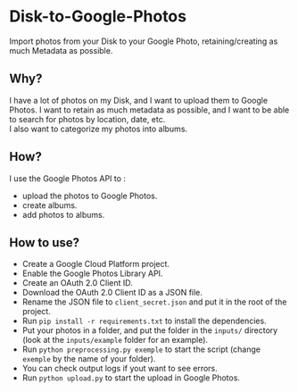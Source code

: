 # Disk-to-Google-Photos
Import photos from your Disk to your Google Photo, retaining/creating as much Metadata as possible.

## Why?
I have a lot of photos on my Disk, and I want to upload them to Google Photos. I want to retain as much metadata as possible, and I want to be able to search for photos by location, date, etc.    
I also want to categorize my photos into albums.

## How?
I use the Google Photos API to : 
- upload the photos to Google Photos.
- create albums.
- add photos to albums.

## How to use?
- Create a Google Cloud Platform project.
- Enable the Google Photos Library API.
- Create an OAuth 2.0 Client ID.
- Download the OAuth 2.0 Client ID as a JSON file.
- Rename the JSON file to `client_secret.json` and put it in the root of the project.
- Run `pip install -r requirements.txt` to install the dependencies.
- Put your photos in a folder, and put the folder in the `inputs/` directory (look at the `inputs/example` folder for an example).
- Run `python preprocessing.py exemple` to start the script (change `exemple` by the name of your folder).
- You can check output logs if yout want to see errors.
- Run `python upload.py` to start the upload in Google Photos.